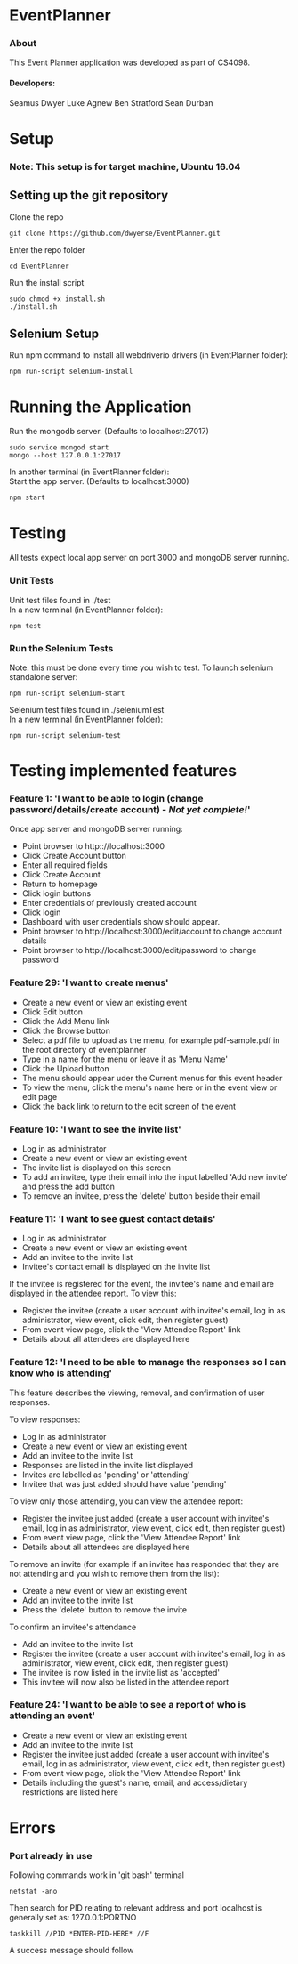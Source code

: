 

# EventPlanner
### About
This Event Planner application was developed as part of CS4098.
#### Developers:
Seamus Dwyer
Luke Agnew
Ben Stratford
Sean Durban
# Setup
### Note: This setup is for target machine, Ubuntu 16.04

## Setting up the git repository
Clone the repo
```
git clone https://github.com/dwyerse/EventPlanner.git
```
Enter the repo folder
```
cd EventPlanner
```
Run the install script
```
sudo chmod +x install.sh
./install.sh
```

## Selenium Setup
Run npm command to install all webdriverio drivers (in EventPlanner folder):
```
npm run-script selenium-install
```
# Running the Application
Run the mongodb server. (Defaults to localhost:27017)
```
sudo service mongod start
mongo --host 127.0.0.1:27017
```
In another terminal (in EventPlanner folder):
<br>Start the app server.  (Defaults to localhost:3000)
```
npm start
```
# Testing
All tests expect local app server on port 3000 and mongoDB server running. 
### Unit Tests
Unit test files found in ./test
<br>In a new terminal (in EventPlanner folder):
```
npm test
```
### Run the Selenium Tests
Note: this must be done every time you wish to test. To launch selenium standalone server:
```
npm run-script selenium-start
```
Selenium test files found in ./seleniumTest
<br>In a new terminal (in EventPlanner folder):
```
npm run-script selenium-test
```
# Testing implemented features
### Feature 1: 'I want to be able to login (change password/details/create account) - *Not yet complete!*'
Once app server and mongoDB server running:
- Point browser to http:://localhost:3000
- Click Create Account button
- Enter all required fields
- Click Create Account
- Return to homepage
- Click login buttons
- Enter credentials of previously created account
- Click login
- Dashboard with user credentials show should appear.
- Point browser to http://localhost:3000/edit/account to change account details
- Point browser to http://localhost:3000/edit/password to change password

### Feature 29: 'I want to create menus'
- Create a new event or view an existing event
- Click Edit button
- Click the Add Menu link
- Click the Browse button
- Select a pdf file to upload as the menu, for example pdf-sample.pdf in the root directory of eventplanner
- Type in a name for the menu or leave it as 'Menu Name'
- Click the Upload button
- The menu should appear uder the Current menus for this event header
- To view the menu, click the menu's name here or in the event view or edit page
- Click the back link to return to the edit screen of the event

### Feature 10: 'I want to see the invite list'
- Log in as administrator
- Create a new event or view an existing event
- The invite list is displayed on this screen
- To add an invitee, type their email into the input labelled 'Add new invite' and press the add button
- To remove an invitee, press the 'delete' button beside their email

### Feature 11: 'I want to see guest contact details'
- Log in as administrator
- Create a new event or view an existing event
- Add an invitee to the invite list
- Invitee's contact email is displayed on the invite list

If the invitee is registered for the event, the invitee's name and email are displayed in the attendee report. 
To view this:
- Register the invitee (create a user account with invitee's email, log in as administrator, view event, click edit, then register guest)
- From event view page, click the 'View Attendee Report' link
- Details about all attendees are displayed here

### Feature 12: 'I need to be able to manage the responses so I can know who is attending'
This feature describes the viewing, removal, and confirmation of user responses.

To view responses:
- Log in as administrator
- Create a new event or view an existing event
- Add an invitee to the invite list
- Responses are listed in the invite list displayed
- Invites are labelled as 'pending' or 'attending'
- Invitee that was just added should have value 'pending'

To view only those attending, you can view the attendee report:
- Register the invitee just added (create a user account with invitee's email, log in as administrator, view event, click edit, then register guest)
- From event view page, click the 'View Attendee Report' link
- Details about all attendees are displayed here

To remove an invite (for example if an invitee has responded that they are not attending and
you wish to remove them from the list):

- Create a new event or view an existing event
- Add an invitee to the invite list
- Press the 'delete' button to remove the invite

To confirm an invitee's attendance
- Add an invitee to the invite list
- Register the invitee (create a user account with invitee's email, log in as administrator, view event, click edit, then register guest)
- The invitee is now listed in the invite list as 'accepted'
- This invitee will now also be listed in the attendee report

### Feature 24: 'I want to be able to see a report of who is attending an event'

- Create a new event or view an existing event
- Add an invitee to the invite list
- Register the invitee just added (create a user account with invitee's email, log in as administrator, view event, click edit, then register guest)
- From event view page, click the 'View Attendee Report' link
- Details including the guest's name, email, and access/dietary restrictions are listed here

# Errors
### Port already in use
Following commands work in 'git bash' terminal
```
netstat -ano
```
Then search for PID relating to relevant address and port
localhost is generally set as: 127.0.0.1:PORTNO
```
taskkill //PID *ENTER-PID-HERE* //F
```
A success message should follow
